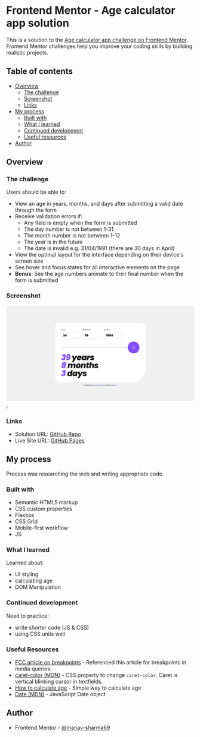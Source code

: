 # Frontend Mentor - Age calculator app solution

This is a solution to the [Age calculator app challenge on Frontend Mentor](https://www.frontendmentor.io/challenges/age-calculator-app-dF9DFFpj-Q). Frontend Mentor challenges help you improve your coding skills by building realistic projects. 

## Table of contents

- [Overview](#overview)
  - [The challenge](#the-challenge)
  - [Screenshot](#screenshot)
  - [Links](#links)
- [My process](#my-process)
  - [Built with](#built-with)
  - [What I learned](#what-i-learned)
  - [Continued development](#continued-development)
  - [Useful resources](#useful-resources)
- [Author](#author)

## Overview

### The challenge

Users should be able to:

- View an age in years, months, and days after submitting a valid date through the form
- Receive validation errors if:
  - Any field is empty when the form is submitted
  - The day number is not between 1-31
  - The month number is not between 1-12
  - The year is in the future
  - The date is invalid e.g. 31/04/1991 (there are 30 days in April)
- View the optimal layout for the interface depending on their device's screen size
- See hover and focus states for all interactive elements on the page
- **Bonus**: See the age numbers animate to their final number when the form is submitted

### Screenshot

![](./assets/images/screenshot.jpg);

### Links

- Solution URL: [GitHub Repo](https://github.com/manav-sharma69/frontend-mentor-projects/tree/main/age-calculator-app-main)
- Live Site URL: [GitHub Pages](https://manav-sharma69.github.io/frontend-mentor-projects/age-calculator-app-main/index.html)

## My process
Process was researching the web and writing appropriate code.

### Built with

- Semantic HTML5 markup
- CSS custom properties
- Flexbox
- CSS Grid
- Mobile-first workflow
- JS

### What I learned

Learned about: 
- UI styling
- calculating age
- DOM Manipulation

### Continued development

Need to practice:
- write shorter code (JS & CSS)
- using CSS units well 

### Useful Resources

- [FCC article on breakpoints](https://www.freecodecamp.org/news/css-media-queries-breakpoints-media-types-standard-resolutions-and-more/) - Referenced this article for breakpoints in media queries.
- [caret-color (MDN)](https://developer.mozilla.org/en-US/docs/Web/CSS/caret-color) - CSS property to change `caret-color`. Caret is vertical blinking cursor in textfields.
- [How to calculate age](https://www.cuemath.com/calculators/age-calculator/) - Simple way to calculate age
- [Date (MDN)](https://developer.mozilla.org/en-US/docs/Web/JavaScript/Reference/Global_Objects/Date) - JavaScript Date object 

## Author

- Frontend Mentor - [@manav-sharma69](https://www.frontendmentor.io/profile/manav-sharma69)
